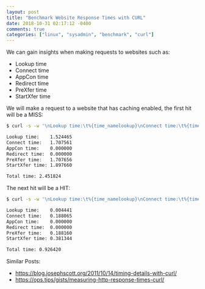 ```yaml
---
layout: post
title: "Benchmark Website Response Times with CURL"
date: 2018-10-31 02:17:12 -0400
comments: true
categories: ["linux", "sysadmin", "benchmark", "curl"] 
---
```


We can gain insights when making requests to websites such as:

- Lookup time
- Connect time
- AppCon time
- Redirect time
- PreXfer time
- StartXfer time

We will make a request to a website that has caching enabled, the first hit will be a MISS:

```bash
$ curl -s -w '\nLookup time:\t%{time_namelookup}\nConnect time:\t%{time_connect}\nAppCon time:\t%{time_appconnect}\nRedirect time:\t%{time_redirect}\nPreXfer time:\t%{time_pretransfer}\nStartXfer time:\t%{time_starttransfer}\n\nTotal time:\t%{time_total}\n' -o /dev/null https://user-images.githubusercontent.com/567298/53351889-85572000-392a-11e9-9720-464e9318206e.jpg

Lookup time:	1.524465
Connect time:	1.707561
AppCon time:	0.000000
Redirect time:	0.000000
PreXfer time:	1.707656
StartXfer time:	1.897660

Total time:	2.451824
```

The next hit will be a HIT:

```bash
$ curl -s -w '\nLookup time:\t%{time_namelookup}\nConnect time:\t%{time_connect}\nAppCon time:\t%{time_appconnect}\nRedirect time:\t%{time_redirect}\nPreXfer time:\t%{time_pretransfer}\nStartXfer time:\t%{time_starttransfer}\n\nTotal time:\t%{time_total}\n' -o /dev/null https://user-images.githubusercontent.com/567298/53351889-85572000-392a-11e9-9720-464e9318206e.jpg

Lookup time:	0.004441
Connect time:	0.188065
AppCon time:	0.000000
Redirect time:	0.000000
PreXfer time:	0.188160
StartXfer time:	0.381344

Total time:	0.926420
```

Similar Posts:

- https://blog.josephscott.org/2011/10/14/timing-details-with-curl/
- https://ops.tips/gists/measuring-http-response-times-curl/

